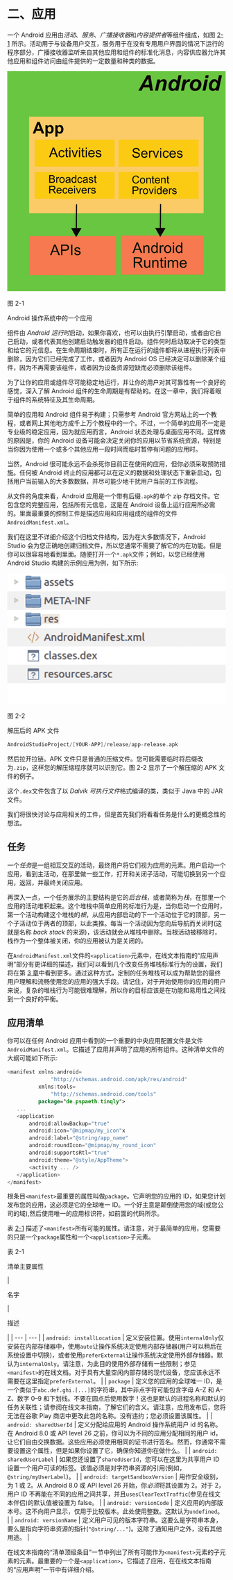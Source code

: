# 二、应用

一个 Android 应用由*活动*、*服务*、*广播接收器*和*内容提供者*等组件组成，如图 [2-1](#Fig1) 所示。活动用于与设备用户交互，服务用于在没有专用用户界面的情况下运行的程序部分，广播接收器监听来自其他应用和组件的标准化消息，内容供应器允许其他应用和组件访问由组件提供的一定数量和种类的数据。

![img/463716_1_En_2_Fig1_HTML.png](img/463716_1_En_2_Fig1_HTML.png)

图 2-1

Android 操作系统中的一个应用

组件由 *Android 运行时*启动，如果你喜欢，也可以由执行引擎启动，或者由它自己启动，或者代表其他创建启动触发器的组件启动。组件何时启动取决于它的类型和给它的元信息。在生命周期结束时，所有正在运行的组件都将从进程执行列表中删除，因为它们已经完成了工作，或者因为 Android OS 已经决定可以删除某个组件，因为不再需要该组件，或者因为设备资源短缺而必须删除该组件。

为了让你的应用或组件尽可能稳定地运行，并让你的用户对其可靠性有一个良好的感觉，深入了解 Android 组件的生命周期是有帮助的。在这一章中，我们将着眼于组件的系统特征及其生命周期。

简单的应用和 Android 组件易于构建；只需参考 Android 官方网站上的一个教程，或者网上其他地方成千上万个教程中的一个。不过，一个简单的应用不一定是专业级的稳定应用，因为就应用而言，Android 状态处理与桌面应用不同。这样做的原因是，你的 Android 设备可能会决定关闭你的应用以节省系统资源，特别是当你因为使用一个或多个其他应用一段时间而临时暂停有问题的应用时。

当然，Android 很可能永远不会杀死你目前正在使用的应用，但你必须采取预防措施。任何被 Android 终止的应用都可以在定义的数据和处理状态下重新启动，包括用户当前输入的大多数数据，并尽可能少地干扰用户当前的工作流程。

从文件的角度来看，Android 应用是一个带有后缀`.apk`的单个 zip 存档文件。它包含您的完整应用，包括所有元信息，这是在 Android 设备上运行应用所必需的。里面最重要的控制工件是描述应用和应用组成的组件的文件`AndroidManifest.xml`。

我们在这里不详细介绍这个归档文件结构，因为在大多数情况下，Android Studio 会为您正确地创建归档文件，所以您通常不需要了解它的内在功能。但是你可以很容易地看到里面。随便打开一个`*.apk`文件；例如，以您已经使用 Android Studio 构建的示例应用为例，如下所示:

![img/463716_1_En_2_Fig2_HTML.jpg](img/463716_1_En_2_Fig2_HTML.jpg)

图 2-2

解压后的 APK 文件

```kt
AndroidStudioProject/[YOUR-APP]/release/app-release.apk

```

然后拉开拉链。APK 文件只是普通的压缩文件。您可能需要临时将后缀改为`.zip`，这样您的解压缩程序就可以识别它。图 2-2 显示了一个解压缩的 APK 文件的例子。

这个`.dex`文件包含了以 *Dalvik 可执行文件*格式编译的类，类似于 Java 中的 JAR 文件。

我们将很快讨论与应用相关的工件，但是首先我们将看看任务是什么的更概念性的想法。

## 任务

一个*任务*是一组相互交互的活动，最终用户将它们视为应用的元素。用户启动一个应用，看到主活动，在那里做一些工作，打开和关闭子活动，可能切换到另一个应用，返回，并最终关闭应用。

再深入一点，一个任务展示的主要结构是它的*后台栈*，或者简称为*栈*，在那里一个应用的活动堆积起来。这个堆栈中简单应用的标准行为是，当你启动一个应用时，第一个活动构建这个堆栈的*根*，从应用内部启动的下一个活动位于它的顶部，另一个子活动位于两者的顶部，以此类推。每当一个活动因为您向后导航而关闭时(这就是名称 *back stack* 的来源)，该活动就会从堆栈中删除。当根活动被移除时，栈作为一个整体被关闭，你的应用被认为是关闭的。

在`AndroidManifest.xml`文件的`<application>`元素中，在线文本指南的“应用声明”部分有更详细的描述，我们可以看到几个改变任务堆栈标准行为的设置，我们将在第 [3 章](03.html)中看到更多。通过这种方式，定制的任务堆栈可以成为帮助您的最终用户理解和流畅使用您的应用的强大手段。请记住，对于开始使用你的应用的用户来说，复杂的堆栈行为可能很难理解，所以你的目标应该是在功能和易用性之间找到一个良好的平衡。

## 应用清单

你可以在任何 Android 应用中看到的一个重要的中央应用配置文件是文件`AndroidManifest.xml`。它描述了应用并声明了应用的所有组件。这种清单文件的大纲可能如下所示:

```kt
<manifest xmlns:android=
              "http://schemas.android.com/apk/res/android"
          xmlns:tools=
              "http://schemas.android.com/tools"
          package="de.pspaeth.tinqly">
   ...
   <application
       android:allowBackup="true"
       android:icon="@mipmap/my_icon"x
       android:label="@string/app_name"
       android:roundIcon="@mipmap/my_round_icon"
       android:supportsRtl="true"
       android:theme="@style/AppTheme">
       <activity ... />
   </application>
</manifest>

```

根条目`<manifest>`最重要的属性叫做`package`。它声明您的应用的 ID，如果您计划发布您的应用，这必须是它的全球唯一 ID。一个好主意是颠倒使用您的域(或您公司的域),然后使用唯一的应用标识符，如前面的代码所示。

表 [2-1](#Tab1) 描述了`<manifest>`所有可能的属性。请注意，对于最简单的应用，您需要的只是一个`package`属性和一个`<application>`子元素。

表 2-1

清单主要属性

<colgroup><col class="tcol1"> <col class="tcol2"></colgroup> 
| 

名字

 | 

描述

 |
| --- | --- |
| `android: installLocation` | 定义安装位置。使用`internalOnly`仅安装在内部存储器中，使用`auto`让操作系统决定使用内部存储器(用户可以稍后在系统设置中切换)，或者使用`preferExternal`让操作系统决定使用外部存储器。默认为`internalOnly`。请注意，为此目的使用外部存储有一些限制；参见`<manifest>`的在线文档。对于具有大量空闲内部存储的现代设备，您应该永远不需要在这里指定`preferExternal`。 |
| `package` | 定义您的应用的全球唯一 ID，是一个类似于`abc.def.ghi.[...]`的字符串，其中非点字符可能包含字母 A–Z 和 A–Z、数字 0–9 和下划线。不要在圆点后使用数字！这也是默认的进程名称和默认的任务关联性；请参阅在线文本指南，了解它们的含义。请注意，应用发布后，您将无法在谷歌 Play 商店中更改此包的名称。没有违约；您必须设置该属性。 |
| `android: sharedUserId` | 定义分配给应用的 Android 操作系统用户 id 的名称。在 Android 8.0 或 API level 26 之前，你可以为不同的应用分配相同的用户 id，让它们自由交换数据。这些应用必须使用相同的证书进行签名。然而，你通常不需要设置这个属性，但是如果你设置了它，确保你知道你在做什么。 |
| `android: sharedUserLabel` | 如果您还设置了`sharedUserId`，您可以在这里为共享用户 ID 设置一个用户可读的标签。该值必须是对字符串资源的引用(例如，`@string/myUserLabel`)。 |
| `android: targetSandboxVersion` | 用作安全级别，为 1 或 2。从 Android 8.0 或 API level 26 开始，你*必须*将其设置为 2。对于 2，用户 ID 不再能在不同的应用之间共享，并且`usesClearTextTraffic`(参见在线文本伴侣)的默认值被设置为 false。 |
| `android: versionCode` | 定义应用的内部版本号。这不向用户显示，仅用于比较版本。此处使用整数。这默认为`undefined`。 |
| `android: versionName` | 定义用户可见的版本字符串。这要么是字符串本身，要么是指向字符串资源的指针(`"@string/..."`)。这除了通知用户之外，没有其他用途。 |

在线文本指南的“清单顶级条目”一节中列出了所有可能作为`<manifest>`元素的子元素的元素。最重要的一个是`<application>`，它描述了应用，在在线文本指南的“应用声明”一节中有详细介绍。